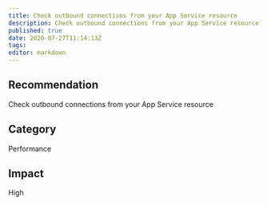 ```yaml
---
title: Check outbound connections from your App Service resource
description: Check outbound connections from your App Service resource
published: true
date: 2020-07-27T11:14:13Z
tags:
editor: markdown
---
```


## Recommendation
Check outbound connections from your App Service resource

## Category
Performance

## Impact
High

